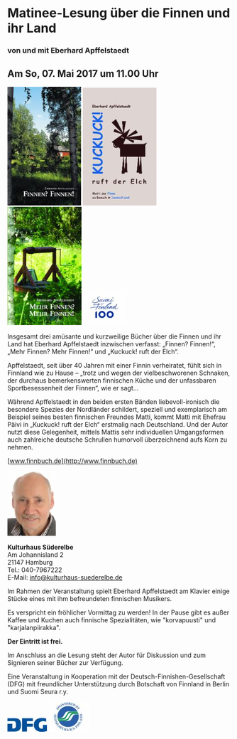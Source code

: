 # Matinee-Lesung über die Finnen und ihr Land

### von und mit Eberhard Apffelstaedt

## Am So, 07. Mai 2017 um 11.00 Uhr

![](/img/wsb_166x266_Cover_finnenIII.jpg)
![](/img/wsb_166x269_Kuck_kuck.jpg)
![](/img/wsb_167x266_Mehr_Finnen.jpg)
[![](/img/wsb_95x82_suomifinland100-tunnus_sininen_rgb.jpg)](http://www.finnland.de/public/default.aspx?contentid=356582&nodeid=37052&culture=de-DE)

Insgesamt drei amüsante und kurzweilige Bücher über die Finnen und ihr
Land hat Eberhard Apffelstaedt inzwischen verfasst: „Finnen? Finnen!“,
„Mehr Finnen? Mehr Finnen!“ und „Kuckuck! ruft der Elch“.

Apffelstaedt, seit über 40 Jahren mit einer Finnin verheiratet, fühlt
sich in Finnland wie zu Hause – „trotz und wegen der vielbeschworenen
Schnaken, der durchaus bemerkenswerten finnischen Küche und der
unfassbaren Sportbesessenheit der Finnen“, wie er sagt...

Während Apffelstaedt in den beiden ersten Bänden liebevoll-ironisch die
besondere Spezies der Nordländer schildert, speziell und exemplarisch am
Beispiel seines besten finnischen Freundes Matti, kommt Matti mit
Ehefrau Päivi in „Kuckuck! ruft der Elch“ erstmalig nach Deutschland.
Und der Autor nutzt diese Gelegenheit, mittels Mattis sehr individuellen
Umgangsformen auch zahlreiche deutsche Schrullen humorvoll überzeichnend
aufs Korn zu nehmen.

[www.finnbuch.de](http://www.finnbuch.de)

![](/img/wsb_109x147_02_Eberhard+Apffelstaedt_10-2016.jpg)

**Kulturhaus Süderelbe**  
Am Johannisland 2  
21147 Hamburg  
Tel.: 040-7967222  
E-Mail: <info@kulturhaus-suederelbe.de>

Im Rahmen der Veranstaltung spielt Eberhard Apffelstaedt am Klavier
einige Stücke eines mit ihm befreundeten finnischen Musikers.

Es verspricht ein fröhlicher Vormittag zu werden! In der Pause gibt es
außer Kaffee und Kuchen auch finnische Spezialitäten, wie "korvapuusti"
und "karjalanpiirakka".

**Der Eintritt ist frei.**

Im Anschluss an die Lesung steht der Autor für Diskussion und zum
Signieren seiner Bücher zur Verfügung.

Eine Veranstaltung in Kooperation mit der Deutsch-Finnishen-Gesellschaft
(DFG) mit freundlicher Unterstützung durch Botschaft von Finnland in
Berlin und Suomi Seura r.y.

![](/img/wsb_89x31_dfg_logo_blau.jpg)
![](/img/wsb_91x69_sponsorilogo.jpg)
